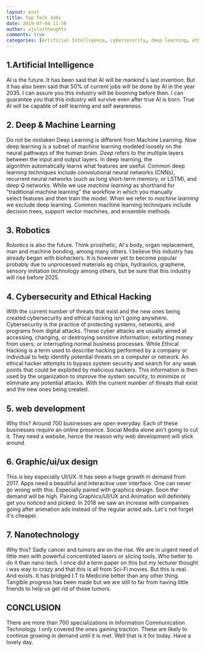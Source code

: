 ```yaml
---
layout: post
title: Top Tech Jobs
date: 2019-07-04 11:58
author: ajulusthoughts
comments: true
categories: [Artificial Intelligence, cybersecurity, deep learning, ethical hacking, graphics design, machine learning, nanotechnology, robotics, TECH &amp; CYBERSECURITY, tech jobs, tech jobs likely to be around for a while, ui, ux, web development]
---
```

<!-- wp:heading -->
<h2><strong>1.Artificial Intelligence</strong></h2>
<!-- /wp:heading -->

<!-- wp:paragraph -->
<p>AI is the future. It has been said that AI will be mankind's last invention. But it has also been said that 50% of current jobs will be done by AI in the year 2035. I can assure you this industry will be booming before then. I can guarantee you that this industry will survive even after true AI is born. True AI will be capable of self learning and self awareness.</p>
<!-- /wp:paragraph -->

<!-- wp:heading -->
<h2><strong>2. Deep &amp; Machine Learning</strong></h2>
<!-- /wp:heading -->

<!-- wp:paragraph -->
<p>Do not be mistaken Deep Learning is different from Machine Learning. Now deep learning is  a subset of machine learning modeled loosely on the neural pathways of the human brain. <em>Deep</em>  refers to the multiple layers between the input and output layers. In  deep learning, the algorithm automatically learns what features are  useful. Common deep learning techniques include convolutional neural  networks (CNNs), recurrent neural networks (such as long short-term  memory, or LSTM), and deep Q networks.  While we use <em>machine learning</em> as shorthand for “traditional machine  learning” the workflow in which you manually select features and then  train the model. When we refer to <em>machine learning</em> we exclude deep learning. Common machine learning techniques include decision  trees, support vector machines, and ensemble methods. </p>
<!-- /wp:paragraph -->

<!-- wp:heading -->
<h2><strong>3. Robotics</strong></h2>
<!-- /wp:heading -->

<!-- wp:paragraph -->
<p>Robotics is also the future. Think prosthetic, AI's body, organ replacement, man and machine bonding, among many others. I believe this industry has already began with biohackers. It is however yet to become popular probably due to unprocessed materials eg chips, hydraulics, graphene, sensory imitation technology among others, but be sure that this industry will rise before 2025.</p>
<!-- /wp:paragraph -->

<!-- wp:heading -->
<h2><strong>4. Cybersecurity and Ethical Hacking</strong></h2>
<!-- /wp:heading -->

<!-- wp:paragraph -->
<p>With the current number of threats that exist and the new ones being created cybersecurity and ethical hacking isn't going anywhere.<br>Cybersecurity is the practice of protecting systems, networks, and programs from digital attacks. These cyber attacks are usually aimed at accessing, changing, or destroying sensitive  information; extorting money from users; or interrupting normal business processes. While Ethical Hacking is a term used to describe hacking performed by a company or individual to help identify potential threats  on a computer or network. An ethical hacker attempts to bypass system security and search for any weak points that could be exploited by malicious hackers. This information is then used by the organization to improve the system security, to minimize or eliminate any potential attacks. With the current number of threats that exist and the new ones being created.</p>
<!-- /wp:paragraph -->

<!-- wp:heading -->
<h2>5. web development</h2>
<!-- /wp:heading -->

<!-- wp:paragraph -->
<p>Why this? Around 700 businesses are open everyday. Each of these businesses require an online presence. Social Media alone ain't going to cut it. They need a website, hence the reason why web development will stick around.</p>
<!-- /wp:paragraph -->

<!-- wp:heading -->
<h2>6. Graphic/ui/ux design</h2>
<!-- /wp:heading -->

<!-- wp:paragraph -->
<p>This is key especially UI/UX. It has seen a huge growth in demand from 2017. Apps need a beautiful and interactive user interface. One can never go wrong with this. Especially paired with graphics design. Soon the demand will be high. Pairing Graphics/UI/UX and Animation will definitely get you noticed and picked. In 2018 we saw an increase with companies going after animation ads instead of the regular acted ads. Let's not forget it's cheaper.</p>
<!-- /wp:paragraph -->

<!-- wp:heading -->
<h2>7. Nanotechnology</h2>
<!-- /wp:heading -->

<!-- wp:paragraph -->
<p>Why this? Sadly cancer and tumors are on the rise. We are in urgent need of little men with powerful concentrated lasers or slicing tools. Who better to do it than nano-tech. I once did a term paper on this but my lecturer thought i was way to crazy and that this is all from Sci-Fi movies. But this is real. And exists. It has bridged I.T to Medicine better than any other thing. Tangible progress has been made but we are still to far from having little friends to help us get rid of those tumors.</p>
<!-- /wp:paragraph -->

<!-- wp:heading -->
<h2>CONCLUSION</h2>
<!-- /wp:heading -->

<!-- wp:paragraph -->
<p>There are more than 700 specializations in Information Communication Technology. I only covered the ones gaining traction. These are likely to continue growing in demand until it is met. Well that is it for today. Have a lovely day.</p>
<!-- /wp:paragraph -->
